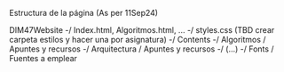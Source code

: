 Estructura de la página (As per 11Sep24)

DIM47Website -/ Index.html, Algoritmos.html, ...
             -/ styles.css (TBD crear carpeta estilos y hacer una por asignatura)
             -/ Contents -/ Algoritmos / Apuntes y recursos
                         -/ Arquitectura / Apuntes y recursos
                         -/ (...)
            -/ Fonts / Fuentes a emplear
